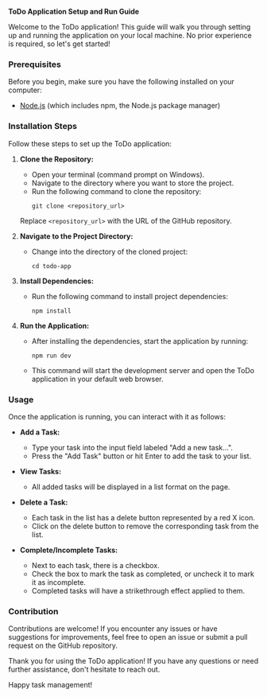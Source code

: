 **ToDo Application Setup and Run Guide**

Welcome to the ToDo application! This guide will walk you through setting up and running the application on your local machine. No prior experience is required, so let's get started!

### Prerequisites

Before you begin, make sure you have the following installed on your computer:

- [Node.js](https://nodejs.org/) (which includes npm, the Node.js package manager)

### Installation Steps

Follow these steps to set up the ToDo application:

1. **Clone the Repository:**
   - Open your terminal (command prompt on Windows).
   - Navigate to the directory where you want to store the project.
   - Run the following command to clone the repository:
     ```
     git clone <repository_url>
     ```
   Replace `<repository_url>` with the URL of the GitHub repository.

2. **Navigate to the Project Directory:**
   - Change into the directory of the cloned project:
     ```
     cd todo-app
     ```

3. **Install Dependencies:**
   - Run the following command to install project dependencies:
     ```
     npm install
     ```

4. **Run the Application:**
   - After installing the dependencies, start the application by running:
     ```
     npm run dev
     ```
   - This command will start the development server and open the ToDo application in your default web browser.

### Usage

Once the application is running, you can interact with it as follows:

- **Add a Task:**
  - Type your task into the input field labeled "Add a new task...".
  - Press the "Add Task" button or hit Enter to add the task to your list.

- **View Tasks:**
  - All added tasks will be displayed in a list format on the page.

- **Delete a Task:**
  - Each task in the list has a delete button represented by a red X icon.
  - Click on the delete button to remove the corresponding task from the list.

- **Complete/Incomplete Tasks:**
  - Next to each task, there is a checkbox.
  - Check the box to mark the task as completed, or uncheck it to mark it as incomplete.
  - Completed tasks will have a strikethrough effect applied to them.

### Contribution

Contributions are welcome! If you encounter any issues or have suggestions for improvements, feel free to open an issue or submit a pull request on the GitHub repository.

Thank you for using the ToDo application! If you have any questions or need further assistance, don't hesitate to reach out.

Happy task management!
